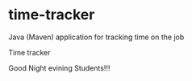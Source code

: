 # time-tracker
Java (Maven) application for tracking time on the job

Time tracker

Good Night  evining Students!!!
